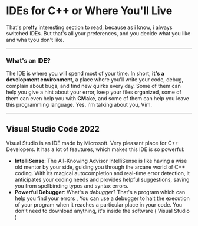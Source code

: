 # IDEs for C++ or Where You'll Live
That's pretty interesting section to read, because as i know, i always switched IDEs. But that's all your preferences, and you decide what you like and wha tyou don't like.
- - - - 
### What's an IDE?
The IDE is where you will spend most of your time. In short, **it's a development environment**, a place where you'll write your code, debug, complain about bugs, and find new quirks every day.
Some of them can help you give a hint about your error, keep your files organized, some of them can even help you with **CMake**, and some of them can help you leave this programming language. Yes, i'm talking about you, Vim.
- - - - 
## Visual Studio Code 2022
Visual Studio is an IDE made by Microsoft. Very pleasant place for C++ Developers. It has a lot of feautures, which makes this IDE is so powerful:
 - **IntelliSense**: The All-Knowing Advisor
   IntelliSense is like having a wise old mentor by your side, guiding you through the arcane world of C++ coding. With its magical autocompletion and real-time error detection, it anticipates your coding needs and provides helpful suggestions, saving you from spellbinding typos and syntax errors.
 - **Powerful Debugger**:
  What's a _debugger_? That's a program which can help you find your errors , You can use a debugger to halt the execution of your program when it reaches a particular place in your code.
You don't need to download anything, it's inside the software ( Visual Studio )

   
